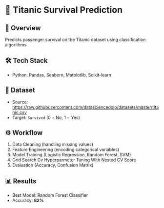 # 🚢 Titanic Survival Prediction

## 📖 Overview  
Predicts passenger survival on the Titanic dataset using classification algorithms.  



## 🛠️ Tech Stack  
- Python, Pandas, Seaborn, Matplotlib, Scikit-learn  



## 📂 Dataset  
- Source: https://raw.githubusercontent.com/datasciencedojo/datasets/master/titanic.csv
- Target: `Survived` (0 = No, 1 = Yes)  



## ⚙️ Workflow  
1. Data Cleaning (handling missing values)  
2. Feature Engineering (encoding categorical variables)  
3. Model Training (Logistic Regression, Random Forest, SVM)  
4. Grid Search Cv Hyperparmeter Tuning With  Nested CV Score 
5. Evaluation (Accuracy, Confusion Matrix)  



## 📊 Results  
- Best Model: Random Forest Classifier  
- Accuracy: **82%**  



